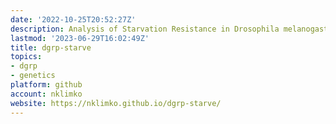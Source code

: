 ```yaml
---
date: '2022-10-25T20:52:27Z'
description: Analysis of Starvation Resistance in Drosophila melanogaster
lastmod: '2023-06-29T16:02:49Z'
title: dgrp-starve
topics:
- dgrp
- genetics
platform: github
account: nklimko
website: https://nklimko.github.io/dgrp-starve/
---
```


